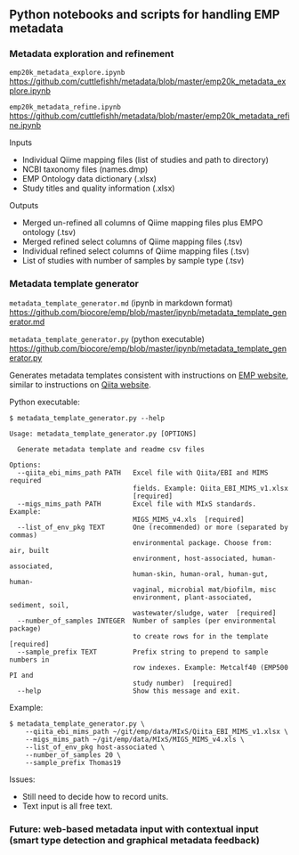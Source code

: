## Python notebooks and scripts for handling EMP metadata

### Metadata exploration and refinement

`emp20k_metadata_explore.ipynb`
<https://github.com/cuttlefishh/metadata/blob/master/emp20k_metadata_explore.ipynb>

`emp20k_metadata_refine.ipynb`
<https://github.com/cuttlefishh/metadata/blob/master/emp20k_metadata_refine.ipynb>

Inputs

* Individual Qiime mapping files (list of studies and path to directory)
* NCBI taxonomy files (names.dmp)
* EMP Ontology data dictionary (.xlsx)
* Study titles and quality information (.xlsx)

Outputs

* Merged un-refined all columns of Qiime mapping files plus EMPO ontology (.tsv)
* Merged refined select columns of Qiime mapping files (.tsv)
* Individual refined select columns of Qiime mapping files (.tsv)
* List of studies with number of samples by sample type (.tsv)

### Metadata template generator

`metadata_template_generator.md` (ipynb in markdown format)
<https://github.com/biocore/emp/blob/master/ipynb/metadata_template_generator.md>

`metadata_template_generator.py` (python executable)
<https://github.com/biocore/emp/blob/master/ipynb/metadata_template_generator.py>

Generates metadata templates consistent with instructions on [EMP website](http://www.earthmicrobiome.org/emp500/emp-metadata-guide-new/), similar to instructions on [Qiita website](https://qiita.ucsd.edu/static/doc/html/tutorials/prepare-information-files.html#sample-information-file).

Python executable:

	$ metadata_template_generator.py --help
	
	Usage: metadata_template_generator.py [OPTIONS]
	
	  Generate metadata template and readme csv files
	
	Options:
	  --qiita_ebi_mims_path PATH   Excel file with Qiita/EBI and MIMS required
	                               fields. Example: Qiita_EBI_MIMS_v1.xlsx
	                               [required]
	  --migs_mims_path PATH        Excel file with MIxS standards. Example:
	                               MIGS_MIMS_v4.xls  [required]
	  --list_of_env_pkg TEXT       One (recommended) or more (separated by commas)
	                               environmental package. Choose from: air, built
	                               environment, host-associated, human-associated,
	                               human-skin, human-oral, human-gut, human-
	                               vaginal, microbial mat/biofilm, misc
	                               environment, plant-associated, sediment, soil,
	                               wastewater/sludge, water  [required]
	  --number_of_samples INTEGER  Number of samples (per environmental package)
	                               to create rows for in the template  [required]
	  --sample_prefix TEXT         Prefix string to prepend to sample numbers in
	                               row indexes. Example: Metcalf40 (EMP500 PI and
	                               study number)  [required]
	  --help                       Show this message and exit.

Example:

	$ metadata_template_generator.py \
		--qiita_ebi_mims_path ~/git/emp/data/MIxS/Qiita_EBI_MIMS_v1.xlsx \
		--migs_mims_path ~/git/emp/data/MIxS/MIGS_MIMS_v4.xls \
		--list_of_env_pkg host-associated \
		--number_of_samples 20 \
		--sample_prefix Thomas19

Issues:

* Still need to decide how to record units.
* Text input is all free text.

### Future: web-based metadata input with contextual input (smart type detection and graphical metadata feedback)



